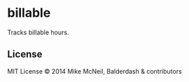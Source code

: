 billable
========

Tracks billable hours.


## License

MIT License
&copy; 2014 Mike McNeil, Balderdash & contributors
